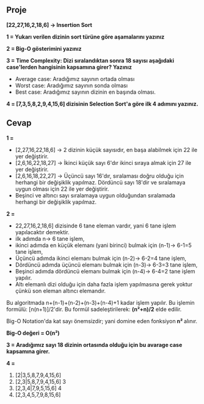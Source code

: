 <h2>Proje</h2>
<strong>[22,27,16,2,18,6] -> Insertion Sort</strong>

<strong>1 = Yukarı verilen dizinin sort türüne göre aşamalarını yazınız</strong>

<strong>2 = Big-O gösterimini yazınız</strong>

<strong>3 = Time Complexity: Dizi sıralandıktan sonra 18 sayısı aşağıdaki case'lerden hangisinin kapsamına girer? Yazınız</strong>
<ul>
  <li>Average case: Aradığımız sayının ortada olması</li>
  <li>Worst case: Aradığımız sayının sonda olması</li>
  <li>Best case: Aradığımız sayının dizinin en başında olması.</li>
</ul>
<strong>4 = [7,3,5,8,2,9,4,15,6] dizisinin Selection Sort'a göre ilk 4 adımını yazınız.</strong>

<h2>Cevap</h2>
<strong>1 =</strong>
<ul>
  <li>[2,27,16,22,18,6] -> 2 dizinin küçük sayısıdır, en başa alabilmek için 22 ile yer değiştirir.</li>
  <li>[2,6,16,22,18,27] -> İkinci küçük sayı 6'dır ikinci sıraya almak için 27 ile yer değiştirir.</li>
  <li>[2,6,16,18,22,27] -> Üçüncü sayı 16'dır, sıralaması doğru olduğu için herhangi bir değişiklik yapılmaz. Dördüncü sayı 18'dir ve sıralamaya uygun olması için 22 ile yer değiştirir.</li>
  <li>Beşinci ve altıncı sayı sıralamaya uygun olduğundan sıralamada herhangi bir değişiklik yapılmaz.</li>
</ul>
<strong>2 =</strong>
<ul>
  <li>22,27,16,2,18,6] dizisinde 6 tane eleman vardır, yani 6 tane işlem yapılacaktır demektir.</li>
  <li>ilk adımda n-> 6 tane işlem,</li>
  <li>ikinci adımda en küçük elemanı (yani birinci) bulmak için (n-1)-> 6-1=5 tane işlem,</li>
  <li>Üçüncü adımda ikinci elemanı bulmak için (n-2)-> 6-2=4 tane işlem,</li>
  <li>Dördüncü adımda üçüncü elemanı bulmak için (n-3)-> 6-3=3 tane işlem,</li>
  <li>Beşinci adımda dördüncü elemanı bulmak için (n-4)-> 6-4=2 tane işlem yapılır.</li>
  <li>Altı elemanlı dizi olduğu için daha fazla işlem yapılmasına gerek yoktur çünkü son eleman altıncı elemandır.</li>
</ul>
<p>Bu algoritmada n+(n-1)+(n-2)+(n-3)+(n-4)+1 kadar işlem yapılır. Bu işlemin formülü: [n(n+1)]/2'dir. Bu formül sadeleştirilerek: <strong>(n²+n)/2</strong> elde edilir.</p>
<p>Big-O Notation'da kat sayı önemsizdir; yani domine eden fonksiyon<strong> n² </strong>alınır.</p>
<p><strong>Big-O değeri = O(n²)</strong></p>
<strong>3 = Aradığımız sayı 18 dizinin ortasında olduğu için bu avarage case kapsamına girer.</strong>
<p><strong>4 =</strong><p> 
<ol>
  <li>[2|3,5,8,7,9,4,15,6]</li>
  <li>[2,3|5,8,7,9,4,15,6] 3</li>
  <li>[2,3,4|7,9,5,15,6] 4</li>
  <li>[2,3,4,5,7,9,8,15,6]</li>
</ol>
